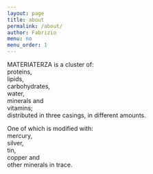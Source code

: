 ```yaml
---
layout: page
title: about
permalink: /about/
author: Fabrizio
menu: no
menu_order: 1
---
```



MATERIATERZA is a cluster of:  
proteins,  
lipids,  
carbohydrates,  
water,  
minerals and  
vitamins;  
distributed in three casings, in different amounts.

One of which is modified with:  
mercury,  
silver,  
tin,  
copper and  
other minerals in trace.
